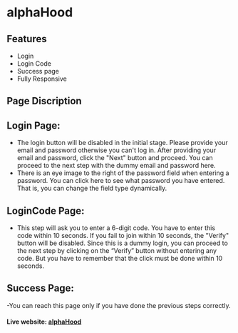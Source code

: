 # alphaHood

## Features

-   Login
-   Login Code
-   Success page
-   Fully Responsive

## Page Discription

## Login Page:

-   The login button will be disabled in the initial stage. Please provide your email and password otherwise you can't log in. After providing your email and password, click the "Next" button and proceed. You can proceed to the next step with the dummy email and password here.
-   There is an eye image to the right of the password field when entering a password. You can click here to see what password you have entered. That is, you can change the field type dynamically.

## LoginCode Page:

-   This step will ask you to enter a 6-digit code. You have to enter this code within 10 seconds. If you fail to join within 10 seconds, the "Verify" button will be disabled. Since this is a dummy login, you can proceed to the next step by clicking on the “Verify” button without entering any code. But you have to remember that the click must be done within 10 seconds.

## Success Page:

-You can reach this page only if you have done the previous steps correctly.

#### Live website: [alphaHood](https://alphahood.netlify.app/)
